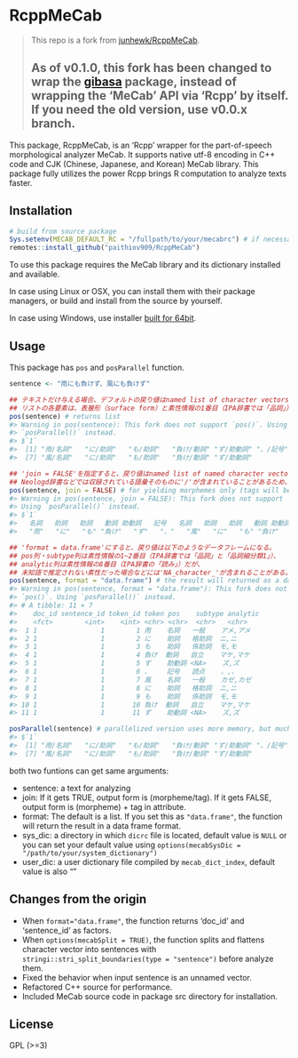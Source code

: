 
<!-- README.md is generated from README.Rmd. Please edit that file -->

# RcppMeCab

<!-- badges: start -->
<!-- badges: end -->

> This repo is a fork from
> [junhewk/RcppMeCab](https://github.com/junhewk/RcppMeCab).
>
> ## As of v0.1.0, this fork has been changed to wrap the [gibasa](https://github.com/paithiov909/gibasa) package, instead of wrapping the ‘MeCab’ API via ‘Rcpp’ by itself. If you need the old version, use v0.0.x branch.

This package, RcppMeCab, is an ‘Rcpp’ wrapper for the part-of-speech
morphological analyzer MeCab. It supports native utf-8 encoding in C++
code and CJK (Chinese, Japanese, and Korean) MeCab library. This package
fully utilizes the power Rcpp brings R computation to analyze texts
faster.

## Installation

``` r
# build from source package
Sys.setenv(MECAB_DEFAULT_RC = "/fullpath/to/your/mecabrc") # if necessary
remotes::install_github("paithiov909/RcppMeCab")
```

To use this package requires the MeCab library and its dictionary
installed and available.

In case using Linux or OSX, you can install them with their package
managers, or build and install from the source by yourself.

In case using Windows, use installer [built for
64bit](https://github.com/ikegami-yukino/mecab/releases/tag/v0.996.2).

## Usage

This package has `pos` and `posParallel` function.

``` r
sentence <- "雨にも負けず、風にも負けず"

## テキストだけ与える場合、デフォルトの戻り値はnamed list of character vectors.
## リストの各要素は、表層形（surface form）と素性情報の1番目（IPA辞書では「品詞」）を'/'で区切ってつなげた文字列ベクトルになる。
pos(sentence) # returns list
#> Warning in pos(sentence): This fork does not support `pos()`. Using
#> `posParallel()` instead.
#> $`1`
#>  [1] "雨/名詞"   "に/助詞"   "も/助詞"   "負け/動詞" "ず/助動詞" "、/記号"  
#>  [7] "風/名詞"   "に/助詞"   "も/助詞"   "負け/動詞" "ず/助動詞"

## 'join = FALSE'を指定すると、戻り値はnamed list of named character vectorsになる。
## Neologd辞書などでは収録されている語彙そのものに'/'が含まれていることがあるため、使用ケースによって使い分けるとよい。
pos(sentence, join = FALSE) # for yielding morphemes only (tags will be given on the vector names)
#> Warning in pos(sentence, join = FALSE): This fork does not support `pos()`.
#> Using `posParallel()` instead.
#> $`1`
#>   名詞   助詞   助詞   動詞 助動詞   記号   名詞   助詞   助詞   動詞 助動詞 
#>   "雨"   "に"   "も" "負け"   "ず"   "、"   "風"   "に"   "も" "負け"   "ず"

## 'format = data.frame'にすると、戻り値は以下のようなデータフレームになる。
## pos列・subtype列は素性情報の1~2番目（IPA辞書では「品詞」と「品詞細分類1」）、
## analytic列は素性情報の8番目（IPA辞書の「読み」）だが、
## 未知語で推定されない素性だった場合などには'NA_character_'が含まれることがある。
pos(sentence, format = "data.frame") # the result will returned as a data frame format
#> Warning in pos(sentence, format = "data.frame"): This fork does not support
#> `pos()`. Using `posParallel()` instead.
#> # A tibble: 11 × 7
#>    doc_id sentence_id token_id token pos    subtype analytic 
#>    <fct>        <int>    <int> <chr> <chr>  <chr>   <chr>    
#>  1 1                1        1 雨    名詞   一般    アメ,アメ
#>  2 1                1        2 に    助詞   格助詞  ニ,ニ    
#>  3 1                1        3 も    助詞   係助詞  モ,モ    
#>  4 1                1        4 負け  動詞   自立    マケ,マケ
#>  5 1                1        5 ず    助動詞 <NA>    ズ,ズ    
#>  6 1                1        6 、    記号   読点    、,、    
#>  7 1                1        7 風    名詞   一般    カゼ,カゼ
#>  8 1                1        8 に    助詞   格助詞  ニ,ニ    
#>  9 1                1        9 も    助詞   係助詞  モ,モ    
#> 10 1                1       10 負け  動詞   自立    マケ,マケ
#> 11 1                1       11 ず    助動詞 <NA>    ズ,ズ

posParallel(sentence) # parallelized version uses more memory, but much faster than the loop in single threading
#> $`1`
#>  [1] "雨/名詞"   "に/助詞"   "も/助詞"   "負け/動詞" "ず/助動詞" "、/記号"  
#>  [7] "風/名詞"   "に/助詞"   "も/助詞"   "負け/動詞" "ず/助動詞"
```

both two funtions can get same arguments:

- sentence: a text for analyzing
- join: If it gets TRUE, output form is (morpheme/tag). If it gets
  FALSE, output form is (morpheme) + tag in attribute.
- format: The default is a list. If you set this as `"data.frame"`, the
  function will return the result in a data frame format.
- sys_dic: a directory in which `dicrc` file is located, default value
  is `NULL` or you can set your default value using
  `options(mecabSysDic = "/path/to/your/system_dictionary")`
- user_dic: a user dictionary file compiled by `mecab_dict_index`,
  default value is also “”

## Changes from the origin

- When `format="data.frame"`, the function returns ‘doc_id’ and
  ‘sentence_id’ as factors.
- When `options(mecabSplit = TRUE)`, the function splits and flattens
  character vector into sentences with
  `stringi::stri_split_boundaries(type = "sentence")` before analyze
  them.
- Fixed the behavior when input sentence is an unnamed vector.
- Refactored C++ source for performance.
- Included MeCab source code in package src directory for installation.

## License

GPL (\>=3)
